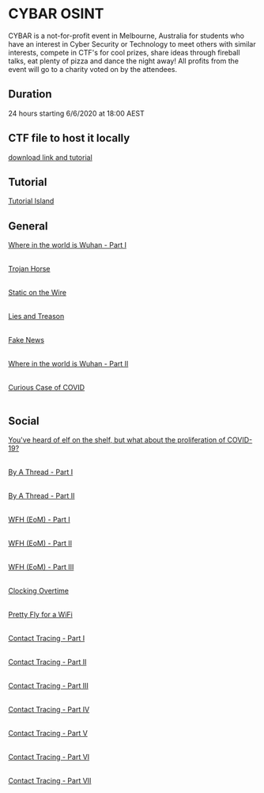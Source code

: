 # CYBAR OSINT 

CYBAR is a not-for-profit event in Melbourne, Australia for students who have an interest in Cyber Security or Technology to meet others with similar interests, compete in CTF's for cool prizes, share ideas through fireball talks, eat plenty of pizza and dance the night away! All profits from the event will go to a charity voted on by the attendees.

## Duration 

24 hours starting 6/6/2020 at 18:00 AEST

## CTF file to host it locally 

[download link and tutorial](https://github.com/cybar-party/cybar-osint-ctf-2020/tree/master/Host%20CTF)

## Tutorial 

[Tutorial Island](https://github.com/mashmllo/ctf-writeups/blob/master/CYBAR%20OSINT/Tutorial%20Island.md)

## General 

[Where in the world is Wuhan - Part I](https://github.com/mashmllo/ctf-writeups/tree/master/CYBAR%20OSINT/General/Where%20in%20the%20world%20is%20Wuhan%20-%20Part%20I/solution.md) <br> <br>

[Trojan Horse](https://github.com/mashmllo/ctf-writeups/tree/master/CYBAR%20OSINT/General/Trojan%20Horse/solution.md) <br> <br>

[Static on the Wire](https://github.com/mashmllo/ctf-writeups/tree/master/CYBAR%20OSINT/General/Static%20on%20the%20Wire/solution.md) <br> <br>

[Lies and Treason](https://github.com/mashmllo/ctf-writeups/tree/master/CYBAR%20OSINT/General/Lies%20%26%20Treason/solution.md) <br> <br>

[Fake News](https://github.com/mashmllo/ctf-writeups/tree/master/CYBAR%20OSINT/General/Fake%20News/solution.md) <br> <br>

[Where in the world is Wuhan - Part II](https://github.com/mashmllo/ctf-writeups/tree/master/CYBAR%20OSINT/General/Where%20in%20the%20world%20is%20Wuhan%20-%20Part%20II/solution.md) <br> <br>

[Curious Case of COVID](https://github.com/mashmllo/ctf-writeups/tree/master/CYBAR%20OSINT/General/Curious%20Case%20of%20COVID/solution.md) <br> <br>

## Social

[You've heard of elf on the shelf, but what about the proliferation of COVID-19?](https://github.com/mashmllo/ctf-writeups/blob/master/CYBAR%20OSINT/Social/You've%20heard%20of%20elf%20on%20the%20shelf%2C%20but%20what%20about%20the%20proliferation%20of%20COVID-19.md) <br> <br>

[By A Thread - Part I](https://github.com/mashmllo/ctf-writeups/blob/master/CYBAR%20OSINT/Social/By%20A%20Thread%20-%20Part%201/solution.md) <br> <br>

[By A Thread - Part II](https://github.com/mashmllo/ctf-writeups/blob/master/CYBAR%20OSINT/Social/By%20A%20Thread%20-%20Part%202/solution.md) <br> <br>

[WFH (EoM) - Part I](https://github.com/mashmllo/ctf-writeups/blob/master/CYBAR%20OSINT/Social/WFH%20(EoM)%20-%20Part%201/solution.md) <br> <br>

[WFH (EoM) - Part II](https://github.com/mashmllo/ctf-writeups/blob/master/CYBAR%20OSINT/Social/WFH%20(EoM)%20-%20Part%202/solution.md) <br> <br>

[WFH (EoM) - Part III](https://github.com/mashmllo/ctf-writeups/blob/master/CYBAR%20OSINT/Social/WFH%20(EoM)%20-%20Part%203/solution.md) <br> <br>

[Clocking Overtime](https://github.com/mashmllo/ctf-writeups/blob/master/CYBAR%20OSINT/Social/Clocking%20Overtime/solution.md) <br> <br>

[Pretty Fly for a WiFi](https://github.com/mashmllo/ctf-writeups/blob/master/CYBAR%20OSINT/Social/Pretty%20Fly%20for%20a%20WiFi/solution.md) <br> <br>

[Contact Tracing - Part I](https://github.com/mashmllo/ctf-writeups/blob/master/CYBAR%20OSINT/Social/Contact%20Tracing%20-%20Part%20I/solution.md) <br> <br>

[Contact Tracing - Part II](https://github.com/mashmllo/ctf-writeups/tree/master/CYBAR%20OSINT/Social/Contact%20Tracing%20-%20Part%20II/solution.md) <br> <br>

[Contact Tracing - Part III](https://github.com/mashmllo/ctf-writeups/blob/master/CYBAR%20OSINT/Social/Contact%20Tracing%20-%20Part%20III/solution.md) <br> <br>

[Contact Tracing - Part IV](https://github.com/mashmllo/ctf-writeups/blob/master/CYBAR%20OSINT/Social/Contact%20Tracing%20-%20Part%20IV/solution.md) <br> <br>

[Contact Tracing - Part V](https://github.com/mashmllo/ctf-writeups/blob/master/CYBAR%20OSINT/Social/Contact%20Tracing%20-%20Part%20V/solution.md) <br> <br>

[Contact Tracing - Part VI](https://github.com/mashmllo/ctf-writeups/blob/master/CYBAR%20OSINT/Social/Contact%20Tracing%20-%20Part%20VI/solution.md) <br> <br>

[Contact Tracing - Part VII](https://github.com/mashmllo/ctf-writeups/blob/master/CYBAR%20OSINT/Social/Contact%20Tracing%20-%20Part%20VII/solution.md) <br> <br>
